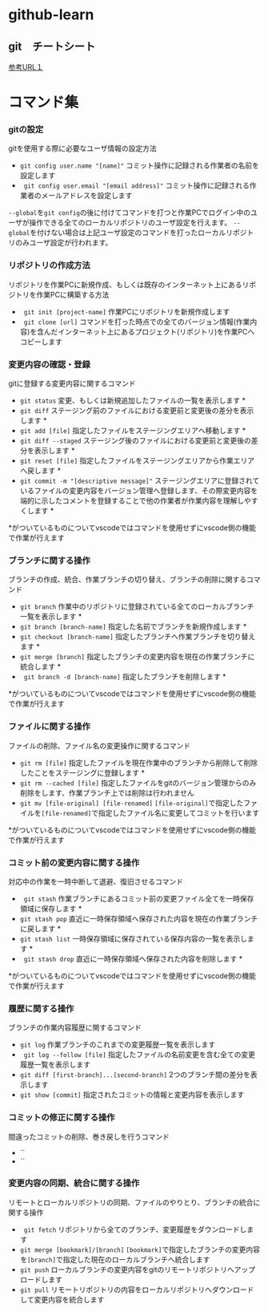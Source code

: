 # github-learn

## git　チートシート

[参考URL１](https://training.github.com/downloads/ja/github-git-cheat-sheet.pdf)

# コマンド集

### gitの設定
gitを使用する際に必要なユーザ情報の設定方法
  - `git config user.name "[name]"` コミット操作に記録される作業者の名前を設定します
  - ` git config user.email "[email address]"` コミット操作に記録される作業者のメールアドレスを設定します
 
`--global`を`git config`の後に付けてコマンドを打つと作業PCでログイン中のユーザが操作できる全てのローカルリポジトリのユーザ設定を行えます。
`--global`を付けない場合は上記ユーザ設定のコマンドを打ったローカルリポジトリのみユーザ設定が行われます。


### リポジトリの作成方法
リポジトリを作業PCに新規作成、もしくは既存のインターネット上にあるリポジトリを作業PCに構築する方法
- ` git init [project-name]` 作業PCにリポジトリを新規作成します
- ` git clone [url]` コマンドを打った時点での全てのバージョン情報(作業内容)を含んだインターネット上にあるプロジェクト(リポジトリ)を作業PCへコピーします

### 変更内容の確認・登録
gitに登録する変更内容に関するコマンド
- `git status` 変更、もしくは新規追加したファイルの一覧を表示します *
- `git diff` ステージング前のファイルにおける変更前と変更後の差分を表示します *
- `git add [file]` 指定したファイルをステージングエリアへ移動します *
- `git diff --staged` ステージング後のファイルにおける変更前と変更後の差分を表示します *
- `git reset [file]` 指定したファイルをステージングエリアから作業エリアへ戻します *
- `git commit -m "[descriptive message]"` ステージングエリアに登録されているファイルの変更内容をバージョン管理へ登録します、その際変更内容を端的に示したコメントを登録することで他の作業者が作業内容を理解しやすくします *

*がついているものについてvscodeではコマンドを使用せずにvscode側の機能で作業が行えます

### ブランチに関する操作
ブランチの作成、統合、作業ブランチの切り替え、ブランチの削除に関するコマンド
- `git branch` 作業中のリポジトリに登録されている全てのローカルブランチ一覧を表示します *
- `git branch [branch-name]` 指定した名前でブランチを新規作成します *
- `git checkout [branch-name]` 指定したブランチへ作業ブランチを切り替えます *
- `git merge [branch]` 指定したブランチの変更内容を現在の作業ブランチに統合します *
- ` git branch -d [branch-name]` 指定したブランチを削除します *

*がついているものについてvscodeではコマンドを使用せずにvscode側の機能で作業が行えます

### ファイルに関する操作
ファイルの削除、ファイル名の変更操作に関するコマンド
- `git rm [file]` 指定したファイルを現在作業中のブランチから削除して削除したことをステージングに登録します *
- `git rm --cached [file]` 指定したファイルをgitのバージョン管理からのみ削除をします、作業ブランチ上では削除は行われません
- `git mv [file-original] [file-renamed]` `[file-original]`で指定したファイルを`[file-renamed]`で指定したファイル名に変更してコミットを行います

*がついているものについてvscodeではコマンドを使用せずにvscode側の機能で作業が行えます

### コミット前の変更内容に関する操作
対応中の作業を一時中断して退避、復旧させるコマンド
- ` git stash` 作業ブランチにあるコミット前の変更ファイル全てを一時保存領域に保存します *
- `git stash pop` 直近に一時保存領域へ保存された内容を現在の作業ブランチに戻します *
- `git stash list` 一時保存領域に保存されている保存内容の一覧を表示します *
- ` git stash drop` 直近に一時保存領域へ保存された内容を削除します *

*がついているものについてvscodeではコマンドを使用せずにvscode側の機能で作業が行えます

### 履歴に関する操作
ブランチの作業内容履歴に関するコマンド
- `git log` 作業ブランチのこれまでの変更履歴一覧を表示します
- ` git log --follow [file]` 指定したファイルの名前変更を含む全ての変更履歴一覧を表示します
- `git diff [first-branch]...[second-branch]` 2つのブランチ間の差分を表示します
- `git show [commit]` 指定されたコミットの情報と変更内容を表示します

### コミットの修正に関する操作
間違ったコミットの削除、巻き戻しを行うコマンド
- `` 
- `` 

### 変更内容の同期、統合に関する操作
リモートとローカルリポジトリの同期、ファイルのやりとり、ブランチの統合に関する操作
- ` git fetch` リポジトリから全てのブランチ、変更履歴をダウンロードします
- `git merge [bookmark]/[branch]` `[bookmark]`で指定したブランチの変更内容を`[branch]`で指定した現在のローカルブランチへ統合します
- `git push` ローカルブランチの変更内容をgitのリモートリポジトリへアップロードします
- `git pull` リモートリポジトリの内容をローカルリポジトリへダウンロードして変更内容を統合します





